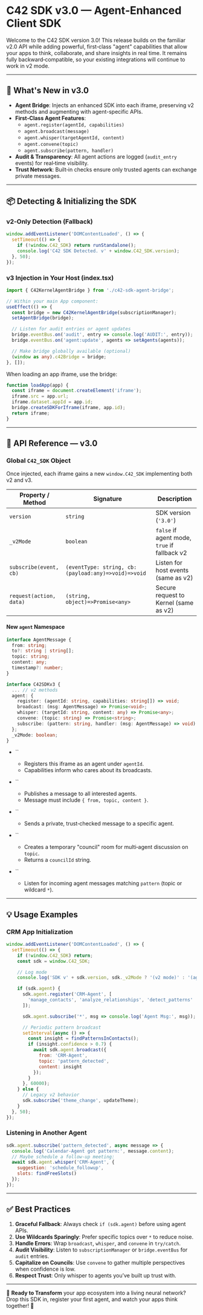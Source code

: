 # C42 SDK v3.0 — Agent‑Enhanced Client SDK

Welcome to the C42 SDK version 3.0! This release builds on the familiar v2.0 API while adding powerful, first‑class "agent" capabilities that allow your apps to think, collaborate, and share insights in real time. It remains fully backward‑compatible, so your existing integrations will continue to work in v2 mode.

---

## 🎯 What's New in v3.0

- **Agent Bridge**: Injects an enhanced SDK into each iframe, preserving v2 methods and augmenting with agent-specific APIs.
- **First‑Class Agent Features**:
  - `agent.register(agentId, capabilities)`
  - `agent.broadcast(message)`
  - `agent.whisper(targetAgentId, content)`
  - `agent.convene(topic)`
  - `agent.subscribe(pattern, handler)`
- **Audit & Transparency**: All agent actions are logged (`audit_entry` events) for real‑time visibility.
- **Trust Network**: Built‑in checks ensure only trusted agents can exchange private messages.

---

## 📦 Detecting & Initializing the SDK

### v2‑Only Detection (Fallback)

```javascript
window.addEventListener('DOMContentLoaded', () => {
  setTimeout(() => {
    if (!window.C42_SDK) return runStandalone();
    console.log('C42 SDK Detected. v' + window.C42_SDK.version);
  }, 50);
});
```

### v3 Injection in Your Host (index.tsx)

```typescript
import { C42KernelAgentBridge } from './c42-sdk-agent-bridge';

// Within your main App component:
useEffect(() => {
  const bridge = new C42KernelAgentBridge(subscriptionManager);
  setAgentBridge(bridge);

  // Listen for audit entries or agent updates
  bridge.eventBus.on('audit', entry => console.log('AUDIT:', entry));
  bridge.eventBus.on('agent:update', agents => setAgents(agents));

  // Make bridge globally available (optional)
  (window as any).c42Bridge = bridge;
}, []);
```

When loading an app iframe, use the bridge:

```typescript
function loadApp(app) {
  const iframe = document.createElement('iframe');
  iframe.src = app.url;
  iframe.dataset.appId = app.id;
  bridge.createSDKForIframe(iframe, app.id);
  return iframe;
}
```

---

## 🌟 API Reference — v3.0

### Global `C42_SDK` Object

Once injected, each iframe gains a new `window.C42_SDK` implementing both v2 and v3.

| Property / Method       | Signature                                            | Description                                  |
| ----------------------- | ---------------------------------------------------- | -------------------------------------------- |
| `version`               | `string`                                             | SDK version (`'3.0'`)                        |
| `_v2Mode`               | `boolean`                                            | `false` if agent mode, `true` if fallback v2 |
| `subscribe(event, cb)`  | `(eventType: string, cb: (payload:any)=>void)=>void` | Listen for host events (same as v2)          |
| `request(action, data)` | `(string, object)=>Promise<any>`                     | Secure request to Kernel (same as v2)        |

#### New `agent` Namespace

```ts
interface AgentMessage {
  from: string;
  to?: string | string[];
  topic: string;
  content: any;
  timestamp?: number;
}

interface C42SDKv3 {
  ... // v2 methods
  agent: {
    register: (agentId: string, capabilities: string[]) => void;
    broadcast: (msg: AgentMessage) => Promise<void>;
    whisper: (targetId: string, content: any) => Promise<any>;
    convene: (topic: string) => Promise<string>;
    subscribe: (pattern: string, handler: (msg: AgentMessage) => void) => void;
  };
  _v2Mode: boolean;
}
```

- ``

  - Registers this iframe as an agent under `agentId`.
  - Capabilities inform who cares about its broadcasts.

- ``

  - Publishes a message to all interested agents.
  - Message must include `{ from, topic, content }`.

- ``

  - Sends a private, trust‑checked message to a specific agent.

- ``

  - Creates a temporary "council" room for multi‑agent discussion on `topic`.
  - Returns a `councilId` string.

- ``

  - Listen for incoming agent messages matching `pattern` (topic or wildcard `*`).

---

## 💡 Usage Examples

### CRM App Initialization

```javascript
window.addEventListener('DOMContentLoaded', () => {
  setTimeout(() => {
    if (!window.C42_SDK) return;
    const sdk = window.C42_SDK;

    // Log mode
    console.log('SDK v' + sdk.version, sdk._v2Mode ? '(v2 mode)' : '(agent mode)');

    if (sdk.agent) {
      sdk.agent.register('CRM-Agent', [
        'manage_contacts', 'analyze_relationships', 'detect_patterns'
      ]);

      sdk.agent.subscribe('*', msg => console.log('Agent Msg:', msg));

      // Periodic pattern broadcast
      setInterval(async () => {
        const insight = findPatternsInContacts();
        if (insight.confidence > 0.7) {
          await sdk.agent.broadcast({
            from: 'CRM-Agent',
            topic: 'pattern_detected',
            content: insight
          });
        }
      }, 60000);
    } else {
      // Legacy v2 behavior
      sdk.subscribe('theme_change', updateTheme);
    }
  }, 50);
});
```

### Listening in Another Agent

```javascript
sdk.agent.subscribe('pattern_detected', async message => {
  console.log('Calendar-Agent got pattern:', message.content);
  // Maybe schedule a follow-up meeting:
  await sdk.agent.whisper('CRM-Agent', {
    suggestion: 'schedule_followup',
    slots: findFreeSlots()
  });
});
```

---

## ✅ Best Practices

1. **Graceful Fallback**: Always check `if (sdk.agent)` before using agent APIs.
2. **Use Wildcards Sparingly**: Prefer specific topics over `*` to reduce noise.
3. **Handle Errors**: Wrap `broadcast`, `whisper`, and `convene` in `try/catch`.
4. **Audit Visibility**: Listen to `subscriptionManager` or `bridge.eventBus` for `audit` entries.
5. **Capitalize on Councils**: Use `convene` to gather multiple perspectives when confidence is low.
6. **Respect Trust**: Only whisper to agents you’ve built up trust with.

---

🚀 **Ready to Transform** your app ecosystem into a living neural network? Drop this SDK in, register your first agent, and watch your apps think together! 🎉

